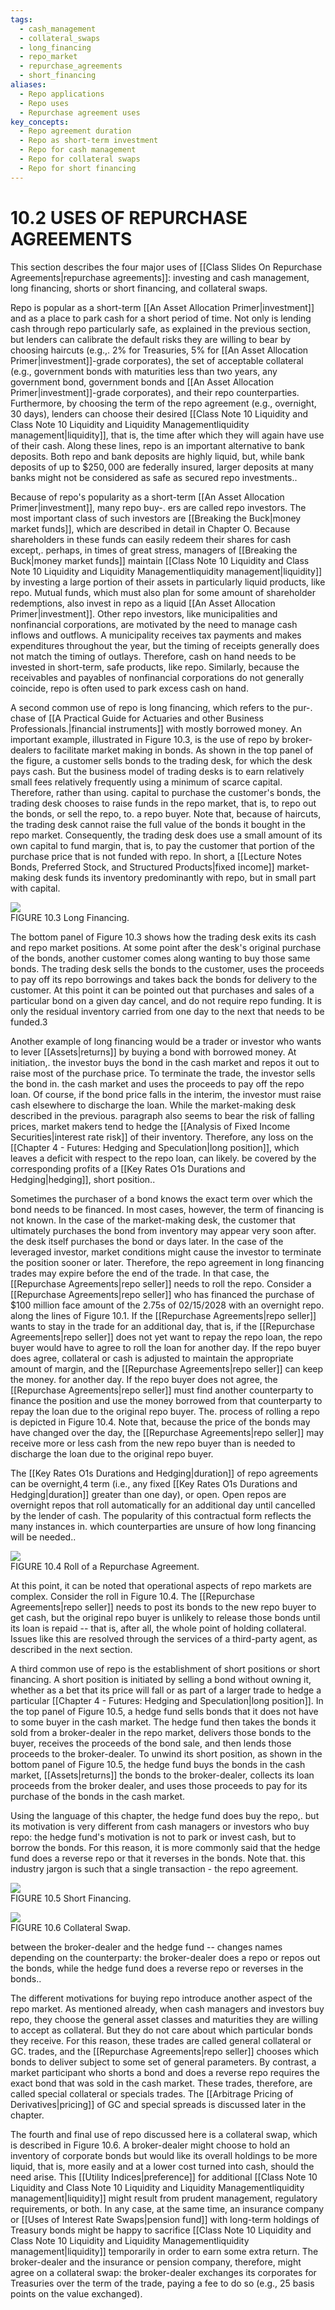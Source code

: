 ```yaml
---
tags:
  - cash_management
  - collateral_swaps
  - long_financing
  - repo_market
  - repurchase_agreements
  - short_financing
aliases:
  - Repo applications
  - Repo uses
  - Repurchase agreement uses
key_concepts:
  - Repo agreement duration
  - Repo as short-term investment
  - Repo for cash management
  - Repo for collateral swaps
  - Repo for short financing
---
```


# 10.2 USES OF REPURCHASE AGREEMENTS  

This section describes the four major uses of [[Class Slides On Repurchase Agreements|repurchase agreements]]: investing and cash management, long financing, shorts or short financing, and collateral swaps.  

Repo is popular as a short-term [[An Asset Allocation Primer|investment]] and as a place to park cash for a short period of time. Not only is lending cash through repo particularly safe, as explained in the previous section, but lenders can calibrate the default risks they are willing to bear by choosing haircuts (e.g.,. $2\%$ for Treasuries, $5\%$ for [[An Asset Allocation Primer|investment]]-grade corporates), the set of acceptable collateral (e.g., government bonds with maturities less than two years, any government bond, government bonds and [[An Asset Allocation Primer|investment]]-grade corporates), and their repo counterparties. Furthermore, by choosing the term of the repo agreement (e.g., overnight, 30 days), lenders can choose their desired [[Class Note 10 Liquidity and Class Note 10 Liquidity and Liquidity Managementliquidity management|liquidity]], that is, the time after which they will again have use of their cash. Along these lines, repo is an important alternative to bank deposits. Both repo and bank deposits are highly liquid, but, while bank deposits of up to $\$250,000$ are federally insured, larger deposits at many banks might not be considered as safe as secured repo investments..  

Because of repo's popularity as a short-term [[An Asset Allocation Primer|investment]], many repo buy-. ers are called repo investors. The most important class of such investors are [[Breaking the Buck|money market funds]], which are described in detail in Chapter O. Because shareholders in these funds can easily redeem their shares for cash except,. perhaps, in times of great stress, managers of [[Breaking the Buck|money market funds]] maintain [[Class Note 10 Liquidity and Class Note 10 Liquidity and Liquidity Managementliquidity management|liquidity]] by investing a large portion of their assets in particularly liquid products, like repo. Mutual funds, which must also plan for some amount of shareholder redemptions, also invest in repo as a liquid [[An Asset Allocation Primer|investment]]. Other repo investors, like municipalities and nonfinancial corporations, are motivated by the need to manage cash inflows and outflows. A municipality receives tax payments and makes expenditures throughout the year, but the timing of receipts generally does not match the timing of outlays. Therefore, cash on hand needs to be invested in short-term, safe products, like repo. Similarly, because the receivables and payables of nonfinancial corporations do not generally coincide, repo is often used to park excess cash on hand.  

A second common use of repo is long financing, which refers to the pur-. chase of [[A Practical Guide for Actuaries and other Business Professionals.|financial instruments]] with mostly borrowed money. An important example, illustrated in Figure 10.3, is the use of repo by broker-dealers to facilitate market making in bonds. As shown in the top panel of the figure, a customer sells bonds to the trading desk, for which the desk pays cash. But the business model of trading desks is to earn relatively small fees relatively frequently using a minimum of scarce capital. Therefore, rather than using. capital to purchase the customer's bonds, the trading desk chooses to raise funds in the repo market, that is, to repo out the bonds, or sell the repo, to. a repo buyer. Note that, because of haircuts, the trading desk cannot raise the full value of the bonds it bought in the repo market. Consequently, the trading desk does use a small amount of its own capital to fund margin, that is, to pay the customer that portion of the purchase price that is not funded with repo. In short, a [[Lecture Notes Bonds,  Preferred Stock,  and Structured Products|fixed income]] market-making desk funds its inventory predominantly with repo, but in small part with capital.  

![](fd403e319ec39372a610ec79ed2d2945712e1710c3f620817f6282c8fe9762ff.jpg)  
FIGURE 10.3 Long Financing.  

The bottom panel of Figure 10.3 shows how the trading desk exits its cash and repo market positions. At some point after the desk's original purchase of the bonds, another customer comes along wanting to buy those same bonds. The trading desk sells the bonds to the customer, uses the proceeds to pay off its repo borrowings and takes back the bonds for delivery to the customer. At this point it can be pointed out that purchases and sales of a particular bond on a given day cancel, and do not require repo funding. It is only the residual inventory carried from one day to the next that needs to be funded.3  

Another example of long financing would be a trader or investor who wants to lever [[Assets|returns]] by buying a bond with borrowed money. At initiation,. the investor buys the bond in the cash market and repos it out to raise most of the purchase price. To terminate the trade, the investor sells the bond in. the cash market and uses the proceeds to pay off the repo loan. Of course, if the bond price falls in the interim, the investor must raise cash elsewhere to discharge the loan. While the market-making desk described in the previous. paragraph also seems to bear the risk of falling prices, market makers tend to hedge the [[Analysis of Fixed Income Securities|interest rate risk]] of their inventory. Therefore, any loss on the [[Chapter 4 - Futures: Hedging and Speculation|long position]], which leaves a deficit with respect to the repo loan, can likely. be covered by the corresponding profits of a [[Key Rates O1s Durations and Hedging|hedging]], short position..  

Sometimes the purchaser of a bond knows the exact term over which the bond needs to be financed. In most cases, however, the term of financing is not known. In the case of the market-making desk, the customer that ultimately purchases the bond from inventory may appear very soon after. the desk itself purchases the bond or days later. In the case of the leveraged investor, market conditions might cause the investor to terminate the position sooner or later. Therefore, the repo agreement in long financing trades may expire before the end of the trade. In that case, the [[Repurchase Agreements|repo seller]] needs to roll the repo. Consider a [[Repurchase Agreements|repo seller]] who has financed the purchase of $\$100$ million face amount of the 2.75s of 02/15/2028 with an overnight repo. along the lines of Figure 10.1. If the [[Repurchase Agreements|repo seller]] wants to stay in the trade for an additional day, that is, if the [[Repurchase Agreements|repo seller]] does not yet want to repay the repo loan, the repo buyer would have to agree to roll the loan for another day. If the repo buyer does agree, collateral or cash is adjusted to maintain the appropriate amount of margin, and the [[Repurchase Agreements|repo seller]] can keep the money. for another day. If the repo buyer does not agree, the [[Repurchase Agreements|repo seller]] must find another counterparty to finance the position and use the money borrowed from that counterparty to repay the loan due to the original repo buyer. The. process of rolling a repo is depicted in Figure 10.4. Note that, because the price of the bonds may have changed over the day, the [[Repurchase Agreements|repo seller]] may receive more or less cash from the new repo buyer than is needed to discharge the loan due to the original repo buyer.  

The [[Key Rates O1s Durations and Hedging|duration]] of repo agreements can be overnight,4 term (i.e., any fixed [[Key Rates O1s Durations and Hedging|duration]] greater than one day), or open. Open repos are overnight repos that roll automatically for an additional day until cancelled by the lender of cash. The popularity of this contractual form reflects the many instances in. which counterparties are unsure of how long financing will be needed..  

![](560ecef12bae30675e8c000f7fdf217feb35ffa6e221dae1d5707837a12722d8.jpg)  
FIGURE 10.4  Roll of a Repurchase Agreement.  

At this point, it can be noted that operational aspects of repo markets are complex. Consider the roll in Figure 10.4. The [[Repurchase Agreements|repo seller]] needs to post its bonds to the new repo buyer to get cash, but the original repo buyer is unlikely to release those bonds until its loan is repaid -- that is, after all, the whole point of holding collateral. Issues like this are resolved through the services of a third-party agent, as described in the next section.  

A third common use of repo is the establishment of short positions or short financing. A short position is initiated by selling a bond without owning it, whether as a bet that its price will fall or as part of a larger trade to hedge a particular [[Chapter 4 - Futures: Hedging and Speculation|long position]]. In the top panel of Figure 10.5, a hedge fund sells bonds that it does not have to some buyer in the cash market. The hedge fund then takes the bonds it sold from a broker-dealer in the repo market, delivers those bonds to the buyer, receives the proceeds of the bond sale, and then lends those proceeds to the broker-dealer. To unwind its short position, as shown in the bottom panel of Figure 10.5, the hedge fund buys the bonds in the cash market, [[Assets|returns]] the bonds to the broker-dealer, collects its loan proceeds from the broker dealer, and uses those proceeds to pay for its purchase of the bonds in the cash market.  

Using the language of this chapter, the hedge fund does buy the repo,. but its motivation is very different from cash managers or investors who buy repo: the hedge fund's motivation is not to park or invest cash, but to borrow the bonds. For this reason, it is more commonly said that the hedge fund does a reverse repo or that it reverses in the bonds. Note that. this industry jargon is such that a single transaction - the repo agreement.  

![](933fbced4668060d7735a23e723c00ad97053b719e2ec3f4b4e42294c96e6bdc.jpg)  
FIGURE 10.5  Short Financing.  

![](09d2cfbd522c4a0ed46454fcb11dd8d783fecd9a53a1c211e06a452484c152f5.jpg)  
FIGURE 10.6 Collateral Swap.  

between the broker-dealer and the hedge fund -- changes names depending on the counterparty: the broker-dealer does a repo or repos out the bonds, while the hedge fund does a reverse repo or reverses in the bonds..  

The different motivations for buying repo introduce another aspect of the repo market. As mentioned already, when cash managers and investors buy repo, they choose the general asset classes and maturities they are willing to accept as collateral. But they do not care about which particular bonds they receive. For this reason, these trades are called general collateral or GC. trades, and the [[Repurchase Agreements|repo seller]] chooses which bonds to deliver subject to some set of general parameters. By contrast, a market participant who shorts a bond and does a reverse repo requires the exact bond that was sold in the cash market. These trades, therefore, are called special collateral or specials trades. The [[Arbitrage Pricing of Derivatives|pricing]] of GC and special spreads is discussed later in the chapter.  

The fourth and final use of repo discussed here is a collateral swap, which is described in Figure 10.6. A broker-dealer might choose to hold an inventory of corporate bonds but would like its overall holdings to be more liquid, that is, more easily and at a lower cost turned into cash, should the need arise. This [[Utility Indices|preference]] for additional [[Class Note 10 Liquidity and Class Note 10 Liquidity and Liquidity Managementliquidity management|liquidity]] might result from prudent management, regulatory requirements, or both. In any case, at the same time, an insurance company or [[Uses of Interest Rate Swaps|pension fund]] with long-term holdings of Treasury bonds might be happy to sacrifice [[Class Note 10 Liquidity and Class Note 10 Liquidity and Liquidity Managementliquidity management|liquidity]] temporarily in order to earn some extra return. The broker-dealer and the insurance or pension company, therefore, might agree on a collateral swap: the broker-dealer exchanges its corporates for Treasuries over the term of the trade, paying a fee to do so (e.g., 25 basis points on the value exchanged).  